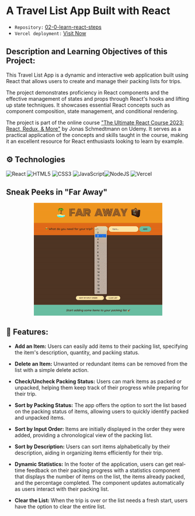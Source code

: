 # A Travel List App Built with React

- `Repository:` [02-0-learn-react-steps](https://github.com/leilaZ1111/02-learn-react-travel-list)
- `Vercel deployment:` [Visit Now](https://02-learn-react-travel-list.vercel.app/)

## Description and Learning Objectives of this Project:

This Travel List App is a dynamic and interactive web application built using React that allows users to create and manage their packing lists for trips.

The project demonstrates proficiency in React components and the effective management of states and props through React's hooks and lifting up state techniques. It showcases essential React concepts such as component composition, state management, and conditional rendering.

The project is part of the online course ["The Ultimate React Course 2023: React, Redux, & More"](https://www.udemy.com/share/108PTK3@svd7LSKS9ey6F-mAoiPwPf0maT7NoRyTUO4HqpNWgU6hsdF-ESPRYJMbg9njS0DY-g==/) by Jonas Schmedtmann on Udemy. It serves as a practical application of the concepts and skills taught in the course, making it an excellent resource for React enthusiasts looking to learn by example.

## ⚙️ Technologies

![React](https://img.shields.io/badge/react-%2320232a.svg?style=for-the-badge&logo=react&logoColor=%2361DAFB) ![HTML5](https://img.shields.io/badge/html5-%23E34F26.svg?style=for-the-badge&logo=html5&logoColor=white) ![CSS3](https://img.shields.io/badge/css3-%231572B6.svg?style=for-the-badge&logo=css3&logoColor=white) ![JavaScript](https://img.shields.io/badge/javascript-%23323330.svg?style=for-the-badge&logo=javascript&logoColor=%23F7DF1E)![NodeJS](https://img.shields.io/badge/node.js-6DA55F?style=for-the-badge&logo=node.js&logoColor=white) ![Vercel](https://img.shields.io/badge/vercel-%23000000.svg?style=for-the-badge&logo=vercel&logoColor=white)

## Sneak Peeks in "Far Away"

<p align="center">
<img src="./far-away-app.gif" width="70%" alt="Travel List App gif">
</p>

## 🚀 Features:

- **Add an Item:** Users can easily add items to their packing list, specifying the item's description, quantity, and packing status.

- **Delete an Item:** Unwanted or redundant items can be removed from the list with a simple delete action.

- **Check/Uncheck Packing Status:** Users can mark items as packed or unpacked, helping them keep track of their progress while preparing for their trip.

- **Sort by Packing Status:** The app offers the option to sort the list based on the packing status of items, allowing users to quickly identify packed and unpacked items.

- **Sort by Input Order:** Items are initially displayed in the order they were added, providing a chronological view of the packing list.

- **Sort by Description:** Users can sort items alphabetically by their description, aiding in organizing items efficiently for their trip.

- **Dynamic Statistics:** In the footer of the application, users can get real-time feedback on their packing progress with a statistics component that displays the number of items on the list, the items already packed, and the percentage completed. The component updates automatically as users interact with their packing list.

- **Clear the List:** When the trip is over or the list needs a fresh start, users have the option to clear the entire list.
